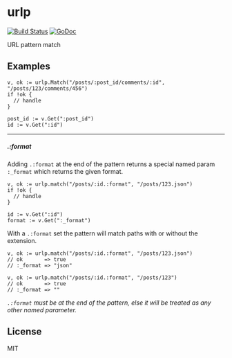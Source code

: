 # urlp

[![Build Status](https://travis-ci.org/nowk/urlp.svg?branch=master)](https://travis-ci.org/nowk/urlp)
[![GoDoc](https://godoc.org/github.com/nowk/urlp?status.svg)](http://godoc.org/github.com/nowk/urlp)

URL pattern match


## Examples

    v, ok := urlp.Match("/posts/:post_id/comments/:id", "/posts/123/comments/456")
    if !ok {
      // handle
    }

    post_id := v.Get(":post_id")
    id := v.Get(":id")

---

##### .:format

Adding `.:format` at the end of the pattern returns a special named param `:_format` which returns the given format.

    v, ok := urlp.match("/posts/:id.:format", "/posts/123.json")
    if !ok {
      // handle
    }

    id := v.Get(":id")
    format := v.Get(":_format")

With a `.:format` set the pattern will match paths with or without the extension.

    v, ok := urlp.match("/posts/:id.:format", "/posts/123.json")
    // ok       => true
    // :_format => "json"

    v, ok := urlp.match("/posts/:id.:format", "/posts/123")
    // ok       => true
    // :_format => ""

*`.:format` must be at the end of the pattern, else it will be treated as any other named parameter.*


## License

MIT


